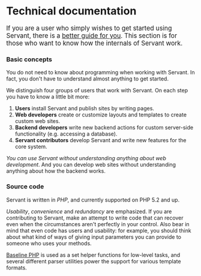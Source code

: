 
# Technical documentation

<big>If you are a user who simply wishes to get started using Servant, there is a [better guide for you](/guides). This section is for those who want to know how the internals of Servant work.</big>



### Basic concepts

You do not need to know about programming when working with Servant. In fact, you don't have to understand almost anything to get started.

We distinguish four groups of users that work with Servant. On each step you have to know a little bit more:

1. **Users** install Servant and publish sites by writing pages.
2. **Web developers** create or customize layouts and templates to create custom web sites.
3. **Backend developers** write new backend actions for custom server-side functionality (e.g. accessing a database).
4. **Servant contributors** develop Servant and write new features for the core system.

*You can use Servant without understanding anything about web development*. And you can develop web sites without understanding anything about how the backend works.



### Source code

Servant is written in *PHP*, and currently supported on PHP 5.2 and up.

*Usability*, *convenience* and *redundancy* are emphasized. If you are contributing to Servant, make an attempt to write code that can recover even when the circumstances aren't perfectly in your control. Also bear in mind that even code has users and usability: for example, you should think about what kind of ways of giving input parameters you can provide to someone who uses your methods.

[Baseline PHP](http://eiskis.net/baseline-php/) is used as a set helper functions for low-level tasks, and several different parser utilities power the support for various template formats.
